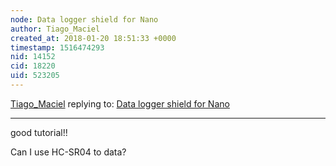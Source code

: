 ```yaml
---
node: Data logger shield for Nano
author: Tiago_Maciel
created_at: 2018-01-20 18:51:33 +0000
timestamp: 1516474293
nid: 14152
cid: 18220
uid: 523205
---
```




[Tiago_Maciel](../profile/Tiago_Maciel) replying to: [Data logger shield for Nano](../notes/cfastie/04-30-2017/data-logger-shield-for-nano)

----
good tutorial!!

Can I use HC-SR04 to data?

